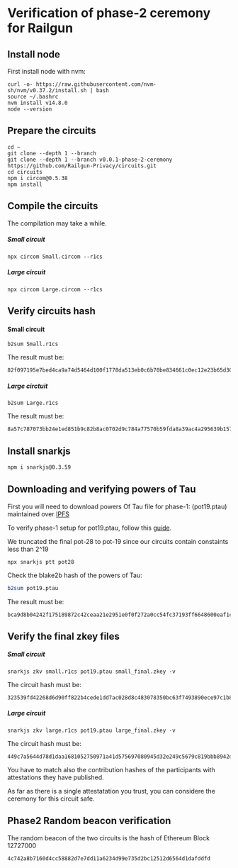 # Verification of phase-2 ceremony for Railgun

## Install node

First install node with nvm:

````
curl -o- https://raw.githubusercontent.com/nvm-sh/nvm/v0.37.2/install.sh | bash
source ~/.bashrc
nvm install v14.8.0
node --version
````

## Prepare the circuits

````
cd ~
git clone --depth 1 --branch 
git clone --depth 1 --branch v0.0.1-phase-2-ceremony https://github.com/Railgun-Privacy/circuits.git
cd circuits
npm i circom@0.5.38
npm install
````

## Compile the circuits

The compilation may take a while.

##### Small circuit
````
npx circom Small.circom --r1cs
````
##### Large circuit
````
npx circom Large.circom --r1cs
````

## Verify circuits hash
#### Small circuit
````
b2sum Small.r1cs
````

The result must be:

````
82f097195e7bed4ca9a74d5464d100f1778da513eb0c6b70be834661c0ec12e23b65d30b801937c6bd86f0bcb8137e2616aa36beafe262a16bc604b54b589b65
````

##### Large circtuit
````
b2sum Large.r1cs
````

The result must be:

````
8a57c787073bb24e1ed851b9c82b8ac0702d9c784a77570b59fda8a39ac4a295639b1574a8a9eaab98cffcaab9c270164d91fd57e08c9b0e7f79b743e9a75505
````

## Install snarkjs

````bash
npm i snarkjs@0.3.59
````

## Downloading and verifying powers of Tau

First you will need to download powers Of Tau file for phase-1: (pot19.ptau) maintained over [IPFS](https://ipfs.io/ipfs/QmR6agkgFdkHPGGx35UTGkJEjNfB1qJzwYnDcBBB3ixnt2)

To verify phase-1 setup for pot19.ptau, follow this [guide](https://ipfs.io/ipfs/QmYft5k2sY6KJ5V3hkw7FZmHLM7k33uMvwzQy9yC1gt8mF). 

We truncated the final pot-28 to pot-19 since our circuits contain constaints less than 2^19
````
npx snarkjs ptt pot28 
````


Check the blake2b hash of the powers of Tau:
````bash
b2sum pot19.ptau
````

The result must be:

````
bca9d8b04242f175189872c42ceaa21e2951e0f0f272a0cc54fc37193ff6648600eaf1c555c70cdedfaf9fb74927de7aa1d33dc1e2a7f1a50619484989da0887
````


## Verify the final zkey files

##### Small circuit
````
snarkjs zkv small.r1cs pot19.ptau small_final.zkey -v 
````

The circuit hash must be:
````
323539fd42268d6d90ff822b4cede1dd7ac028d8c483078350bc63f7493890ece97c1b8d8dbe25fcab9757dbe9bc6c593d2c6331a20ae546f18fe3a481c6006b
````

##### Large circuit
````
snarkjs zkv large.r1cs pot19.ptau large_final.zkey -v
````

The circuit hash must be:
````
449c7a5644d78d1daa1681052750971a41d575697080945d32e249c5679c819bbb8942d9902bf76e9767759d89f9a19e8eaf22f6c5ef965f1525befc9ed574a4
````

You have to match also the contribution hashes of the participants with attestations they have published.

As far as there is a single attestatation you trust, you can considere the ceremony for this circuit safe.

## Phase2 Random beacon verification

The random beacon of the two circuits is the hash of Ethereum Block 12727000
````
4c742a8b7160d4cc58882d7e7dd11a6234d99e735d2bc12512d6564d1dafddfd
````




